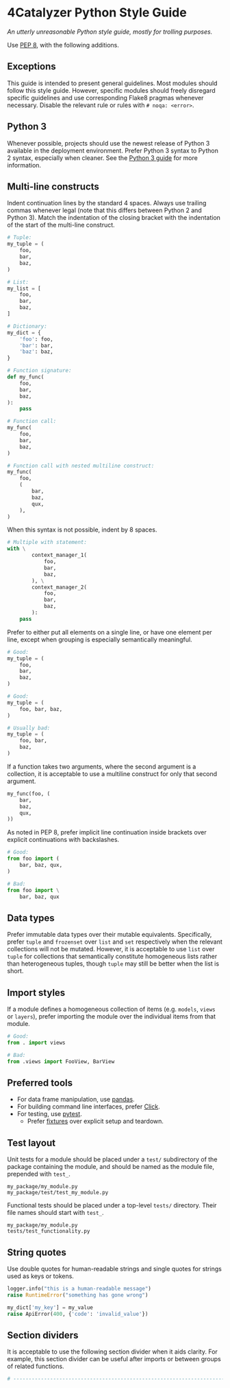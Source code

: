 # 4Catalyzer Python Style Guide
_An utterly unreasonable Python style guide, mostly for trolling purposes._

Use [PEP 8](https://www.python.org/dev/peps/pep-0008/), with the following additions.

## Exceptions

This guide is intended to present general guidelines. Most modules should follow this style guide. However, specific modules should freely disregard specific guidelines and use corresponding Flake8 pragmas whenever necessary. Disable the relevant rule or rules with `# noqa: <error>`.

## Python 3

Whenever possible, projects should use the newest release of Python 3 available in the deployment environment. Prefer Python 3 syntax to Python 2 syntax, especially when cleaner. See the [Python 3 guide](Python3.md) for more information.

## Multi-line constructs

Indent continuation lines by the standard 4 spaces. Always use trailing commas whenever legal (note that this differs between Python 2 and Python 3). Match the indentation of the closing bracket with the indentation of the start of the multi-line construct.

```python
# Tuple:
my_tuple = (
    foo,
    bar,
    baz,
)

# List:
my_list = [
    foo,
    bar,
    baz,
]

# Dictionary:
my_dict = {
    'foo': foo,
    'bar': bar,
    'baz': baz,
}

# Function signature:
def my_func(
    foo,
    bar,
    baz,
):
    pass

# Function call:
my_func(
    foo,
    bar,
    baz,
)

# Function call with nested multiline construct:
my_func(
    foo,
    (
        bar,
        baz,
        qux,
    ),
)
```

When this syntax is not possible, indent by 8 spaces.

```python
# Multiple with statement:
with \
        context_manager_1(
            foo,
            bar,
            baz,
        ), \
        context_manager_2(
            foo,
            bar,
            baz,
        ):
    pass
```

Prefer to either put all elements on a single line, or have one element per line, except when grouping is especially semantically meaningful.

```python
# Good:
my_tuple = (
    foo,
    bar,
    baz,
)

# Good:
my_tuple = (
    foo, bar, baz,
)

# Usually bad:
my_tuple = (
    foo, bar,
    baz,
)
```

If a function takes two arguments, where the second argument is a collection, it is acceptable to use a multiline construct for only that second argument.

```python
my_func(foo, (
    bar,
    baz,
    qux,
))
```

As noted in PEP 8, prefer implicit line continuation inside brackets over explicit continuations with backslashes.

```python
# Good:
from foo import (
    bar, baz, qux,
)

# Bad:
from foo import \
    bar, baz, qux
```

## Data types

Prefer immutable data types over their mutable equivalents. Specifically, prefer `tuple` and `frozenset` over `list` and `set` respectively when the relevant collections will not be mutated. However, it is acceptable to use `list` over `tuple` for collections that semantically constitute homogeneous lists rather than heterogeneous tuples, though `tuple` may still be better when the list is short.

## Import styles

If a module defines a homogeneous collection of items (e.g. `models`, `views` or `layers`), prefer importing the module over the individual items from that module.

```python
# Good:
from . import views

# Bad:
from .views import FooView, BarView
```

## Preferred tools

- For data frame manipulation, use [pandas](https://pandas.pydata.org/).
- For building command line interfaces, prefer [Click](http://click.pocoo.org/).
- For testing, use [pytest](https://pytest.org/).
  - Prefer [fixtures](https://docs.pytest.org/en/latest/fixture.html) over explicit setup and teardown.

## Test layout

Unit tests for a module should be placed under a `test/` subdirectory of the package containing the module, and should be named as the module file, prepended with `test_`.

```
my_package/my_module.py
my_package/test/test_my_module.py
```

Functional tests should be placed under a top-level `tests/` directory. Their file names should start with `test_`.

```
my_package/my_module.py
tests/test_functionality.py
```

## String quotes

Use double quotes for human-readable strings and single quotes for strings used as keys or tokens.

```python
logger.info("this is a human-readable message")
raise RuntimeError("something has gone wrong")

my_dict['my_key'] = my_value
raise ApiError(400, {'code': 'invalid_value'})
```

## Section dividers

It is acceptable to use the following section divider when it aids clarity. For example, this section divider can be useful after imports or between groups of related functions.

```python
# -----------------------------------------------------------------------------
```
